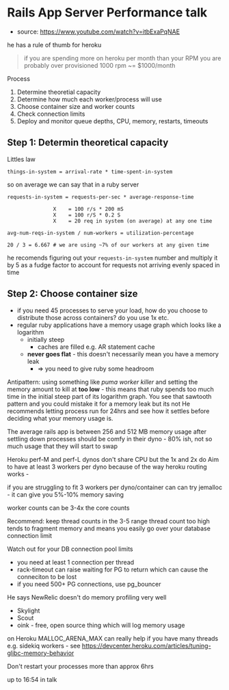 # Rails App Server Performance talk

* source: https://www.youtube.com/watch?v=itbExaPqNAE

he has a rule of thumb for heroku

> if you are spending more on heroku per month than your RPM you are
> probably over provisioned
> 1000 rpm ~= $1000/month

Process

1. Determine theoretial capacity
1. Determine how much each worker/process will use
1. Choose container size and worker counts
1. Check connection limits
1. Deploy and monitor queue depths, CPU, memory, restarts, timeouts

## Step 1: Determin theoretical capacity

Littles law

    things-in-system = arrival-rate * time-spent-in-system

so on average we can say that in a ruby server

    requests-in-system = requests-per-sec * average-response-time

                   X    = 100 r/s * 200 mS
                   X    = 100 r/S * 0.2 S
                   X    = 20 req in system (on average) at any one time

    avg-num-reqs-in-system / num-workers = utilization-percentage

    20 / 3 = 6.667 # we are using ~7% of our workers at any given time

he recomends figuring out your `requests-in-system` number and multiply it by 5
as a fudge factor to account for requests not arriving evenly spaced in time

## Step 2: Choose container size

* if you need 45 processes to serve your load, how do you choose to distribute those across containers? do you use 1x etc.
* regular ruby applications have a memory usage graph which looks like a logarithm
    * initially steep
        * caches are filled e.g. AR statement cache
    * **never goes flat** - this doesn't necessarily mean you have a memory leak
        * => you need to give ruby some headroom

Antipattern: using something like _puma worker killer_ and setting the memory amount to kill at **too low** - this means that ruby spends too much time in the initial steep part of its logarithm graph. You see that sawtooth pattern and you could mistake it for a memory leak but its not
He recommends letting process run for 24hrs and see how it settles before deciding what your memory usage is.

The average rails app is between 256 and 512 MB memory usage after settling down
processes should be comfy in their dyno - 80% ish, not so much usage that they will start to swap

Heroku perf-M and perf-L dynos don't share CPU but the 1x and 2x do
Aim to have at least 3 workers per dyno because of the way heroku routing works -

if you are struggling to fit 3 workers per dyno/container can can try jemalloc - it can give you 5%-10% memory saving

worker counts can be 3-4x the core counts

Recommend: keep thread counts in the 3-5 range
    thread count too high tends to fragment memory
    and means you easily go over your database connection limit

Watch out for your DB connection pool limits

* you need at least 1 connection per thread
* rack-timeout can raise waiting for PG to return which can cause the conneciton to be lost
* if you need 500+ PG connections, use pg_bouncer


He says NewRelic doesn't do memory profiling very well

* Skylight
* Scout
* oink - free, open source thing which will log memory usage

on Heroku MALLOC_ARENA_MAX can really help if you have many threads e.g. sidekiq workers - see https://devcenter.heroku.com/articles/tuning-glibc-memory-behavior

Don't restart your processes more than approx 6hrs

up to 16:54 in talk

